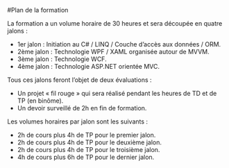 #Plan de la formation 

La formation a un volume horaire de 30 heures et sera découpée en quatre jalons :

<ul>
<li>1er jalon : Initiation au C# / LINQ / Couche d’accès aux données / ORM.</li>
<li>2ème jalon : Technologie WPF / XAML organisée autour de MVVM.</li>
<li>3ème jalon : Technologie WCF.</li>
<li>4ème jalon : Technologie ASP.NET orientée MVC.</li>
</ul>

Tous ces jalons feront l’objet de deux évaluations :

<ul>
<li>Un projet « fil rouge » qui sera réalisé pendant les heures de TD et de TP (en binôme).</li>
<li>Un devoir surveillé de 2h en fin de formation.</li>
</ul>

Les volumes horaires par jalon sont les suivants :

<ul>
<li>2h de cours plus 4h de TP pour le premier jalon.</li>
<li>2h de cours plus 4h de TP pour le deuxième jalon.</li>
<li>2h de cours plus 4h de TP pour le troisième jalon.</li>
<li>4h de cours plus 6h de TP pour le dernier jalon.</li>
</ul>
